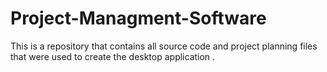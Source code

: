 # Project-Managment-Software
This is a repository that contains all source code and project planning files that were used to create the desktop application .
